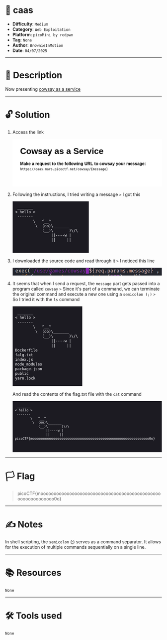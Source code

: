 # :briefcase: caas

- **Difficulty**: `Medium`
- **Category**: `Web Exploitation`
- **Platform**: `picoMini by redpwn`
- **Tag**: `None`
- **Author**: `BrownieInMotion`
- **Date**: `04/07/2025`

---

# :pencil: Description

Now presenting [cowsay as a service](https://play.picoctf.org/practice/challenge/202)

---

# :unlock: Solution

1. Access the link

    ![image1](images/image1.png)

2. Following the instructions, I tried writing a message `>` I got this 

    ![image2](images/image2.png)

3. I downloaded the source code and read through it `>` I noticed this line

    ![image3](images/image3.png)

4. It seems that when I send a request, the `message` part gets passed into a program called `cowsay` `>` Since it's part of a command, we can terminate the original command and execute a new one using a `semicolon (;)` `>` So I tried it with the `ls` command

    ![image4](images/image4.png)

    And read the contents of the flag.txt file with the `cat` command

    ![image5](images/image5.png)

---

# :white_flag: Flag

> picoCTF{moooooooooooooooooooooooooooooooooooooooooooooooooooooooooooo0o}

---

# :writing_hand: Notes


In shell scripting, the `semicolon` (;) serves as a command separator. It allows for the execution of multiple commands sequentially on a single line.

---

# :books: Resources

`None`

---

# :hammer_and_wrench: Tools used

`None`

